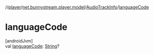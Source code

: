 //[player](../../../index.md)/[net.bunnystream.player.model](../index.md)/[AudioTrackInfo](index.md)/[languageCode](language-code.md)

# languageCode

[androidJvm]\
val [languageCode](language-code.md): [String](https://kotlinlang.org/api/latest/jvm/stdlib/kotlin-stdlib/kotlin/-string/index.html)?
